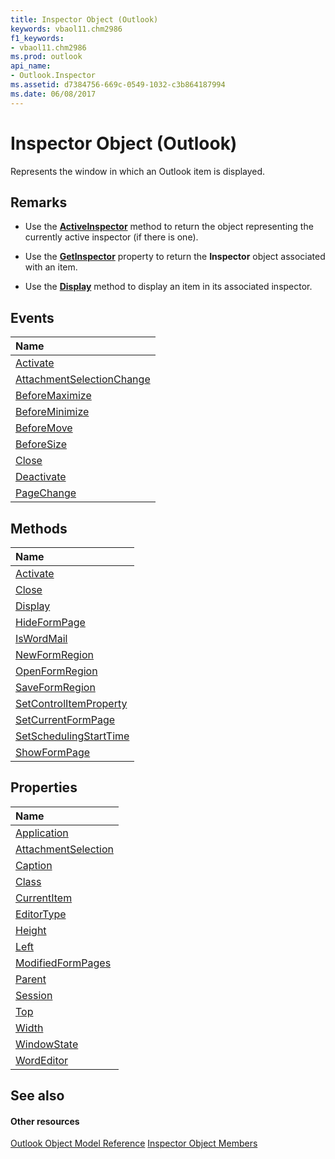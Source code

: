 ```yaml
---
title: Inspector Object (Outlook)
keywords: vbaol11.chm2986
f1_keywords:
- vbaol11.chm2986
ms.prod: outlook
api_name:
- Outlook.Inspector
ms.assetid: d7384756-669c-0549-1032-c3b864187994
ms.date: 06/08/2017
---
```



# Inspector Object (Outlook)

Represents the window in which an Outlook item is displayed.


## Remarks




- Use the  **[ActiveInspector](http://msdn.microsoft.com/library/3f2b6491-7b4b-8165-327e-b319711d5656%28Office.15%29.aspx)** method to return the object representing the currently active inspector (if there is one).
    
- Use the  **[GetInspector](http://msdn.microsoft.com/library/9ba8bdbf-1dd5-eaff-3889-33433e3cb3fa%28Office.15%29.aspx)** property to return the **Inspector** object associated with an item.
    
- Use the  **[Display](http://msdn.microsoft.com/library/19ead642-b7bd-579f-e43b-ef5c5d0cfecb%28Office.15%29.aspx)** method to display an item in its associated inspector.
    

## Events



|**Name**|
|:-----|
|[Activate](http://msdn.microsoft.com/library/5a1021ab-9a55-b039-8c13-d75c9fdb45fe%28Office.15%29.aspx)|
|[AttachmentSelectionChange](http://msdn.microsoft.com/library/1250045d-bcb3-b823-31d5-ec31c64ad59e%28Office.15%29.aspx)|
|[BeforeMaximize](http://msdn.microsoft.com/library/9793d228-85ea-50cd-4c1b-74ca23788aad%28Office.15%29.aspx)|
|[BeforeMinimize](http://msdn.microsoft.com/library/a2a6ce7e-5980-2914-6785-be87d9b163c7%28Office.15%29.aspx)|
|[BeforeMove](http://msdn.microsoft.com/library/52a4445e-4d76-7b55-ce28-d972fba87a9b%28Office.15%29.aspx)|
|[BeforeSize](http://msdn.microsoft.com/library/ee0b12af-0edc-bd06-c67c-67469df128dd%28Office.15%29.aspx)|
|[Close](http://msdn.microsoft.com/library/5a83b3d3-6096-9e37-88b1-00f97c0bf8bd%28Office.15%29.aspx)|
|[Deactivate](http://msdn.microsoft.com/library/211c4cea-0068-7178-ea71-baf09b9a2075%28Office.15%29.aspx)|
|[PageChange](http://msdn.microsoft.com/library/f0ba9820-84bf-2367-364a-519e6ed88289%28Office.15%29.aspx)|

## Methods



|**Name**|
|:-----|
|[Activate](http://msdn.microsoft.com/library/d7784df0-b595-6f5a-2195-27ad021db6de%28Office.15%29.aspx)|
|[Close](http://msdn.microsoft.com/library/de821cf4-72f8-ba62-3d8d-96548db0b4a0%28Office.15%29.aspx)|
|[Display](http://msdn.microsoft.com/library/49d97f21-ab8c-de1b-1fbd-9bbabe618d98%28Office.15%29.aspx)|
|[HideFormPage](http://msdn.microsoft.com/library/fbb0fec9-5a23-50f8-0be6-3d264859f327%28Office.15%29.aspx)|
|[IsWordMail](http://msdn.microsoft.com/library/f6c588f1-90b0-53e8-fd54-068a93a5f824%28Office.15%29.aspx)|
|[NewFormRegion](http://msdn.microsoft.com/library/a8f3c116-6e90-ce85-d160-2b48798b45cf%28Office.15%29.aspx)|
|[OpenFormRegion](http://msdn.microsoft.com/library/c574d034-6c8e-388b-f93f-cf899db24ae6%28Office.15%29.aspx)|
|[SaveFormRegion](http://msdn.microsoft.com/library/8ed73f85-3f6e-11bb-cc6f-c5c2668e5eb2%28Office.15%29.aspx)|
|[SetControlItemProperty](http://msdn.microsoft.com/library/90bb0dbf-c47e-9d75-182c-59c3e2384db2%28Office.15%29.aspx)|
|[SetCurrentFormPage](http://msdn.microsoft.com/library/a0e11ca9-d5be-cec9-ad78-bfbaec1b92d6%28Office.15%29.aspx)|
|[SetSchedulingStartTime](http://msdn.microsoft.com/library/22e6358a-9dba-7edb-fc5f-3a2a7326bece%28Office.15%29.aspx)|
|[ShowFormPage](http://msdn.microsoft.com/library/d31a4df6-7b94-5eb4-8ec9-5a03dcaae53a%28Office.15%29.aspx)|

## Properties



|**Name**|
|:-----|
|[Application](http://msdn.microsoft.com/library/ba715bb9-b837-ae18-80a6-863d31a6e8ce%28Office.15%29.aspx)|
|[AttachmentSelection](http://msdn.microsoft.com/library/19466ce7-def8-4cce-1776-dcea1df9f15d%28Office.15%29.aspx)|
|[Caption](http://msdn.microsoft.com/library/fddb17d2-dd9f-4147-a2ea-9595c4a4b688%28Office.15%29.aspx)|
|[Class](http://msdn.microsoft.com/library/a086dccc-3577-ef68-5c3f-0058ccffe6c1%28Office.15%29.aspx)|
|[CurrentItem](http://msdn.microsoft.com/library/eaaf0192-a169-c107-95a6-b8e759a3b873%28Office.15%29.aspx)|
|[EditorType](http://msdn.microsoft.com/library/b19e552b-1e8a-8915-f793-396860910f40%28Office.15%29.aspx)|
|[Height](http://msdn.microsoft.com/library/80932d90-2b7a-6125-6951-bc8fc3d8af1b%28Office.15%29.aspx)|
|[Left](http://msdn.microsoft.com/library/55e19d2a-7f67-7ef2-6310-21d1992c1c48%28Office.15%29.aspx)|
|[ModifiedFormPages](http://msdn.microsoft.com/library/ac377d47-846a-1217-592f-7ed190b824ca%28Office.15%29.aspx)|
|[Parent](http://msdn.microsoft.com/library/671b4d39-001f-6fca-6910-842932780def%28Office.15%29.aspx)|
|[Session](http://msdn.microsoft.com/library/e3e36957-1df2-af40-83e7-c5825ceb9c4d%28Office.15%29.aspx)|
|[Top](http://msdn.microsoft.com/library/71e3d291-185e-6d98-70d2-80de4c008506%28Office.15%29.aspx)|
|[Width](http://msdn.microsoft.com/library/9484ad5c-c96d-62ba-f964-1de6fd9726ce%28Office.15%29.aspx)|
|[WindowState](http://msdn.microsoft.com/library/e3d6a31a-158b-131c-1eb3-7d75d36692e7%28Office.15%29.aspx)|
|[WordEditor](http://msdn.microsoft.com/library/9e09b772-f679-19e6-905e-552ccadb0d24%28Office.15%29.aspx)|

## See also


#### Other resources


[Outlook Object Model Reference](http://msdn.microsoft.com/library/73221b13-d8d8-99b8-3394-b95dbbfd5ddc%28Office.15%29.aspx)
[Inspector Object Members](http://msdn.microsoft.com/library/acd3e13f-4727-7966-d2a5-a95e4528425c%28Office.15%29.aspx)

